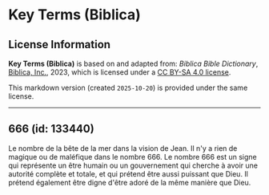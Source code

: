 # Key Terms (Biblica)

## License Information

**Key Terms (Biblica)** is based on and adapted from: _Biblica Bible Dictionary_, [Biblica, Inc.](https://www.biblica.com/), 2023, which is licensed under a [CC BY-SA 4.0 license](https://creativecommons.org/licenses/by-sa/4.0/legalcode.en).

This markdown version (created `2025-10-20`) is provided under the same license.



--------------------------------

## 666 (id: 133440)

Le nombre de la bête de la mer dans la vision de Jean. Il n'y a rien de magique ou de maléfique dans le nombre 666\. Le nombre 666 est un signe qui représente un être humain ou un gouvernement qui cherche à avoir une autorité complète et totale, et qui prétend être aussi puissant que Dieu. Il prétend également être digne d'être adoré de la même manière que Dieu.


